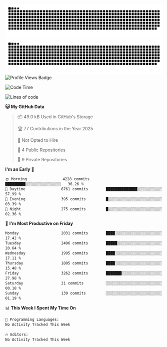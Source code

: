 <img src="https://github.com/nielsbaggerman/nielsbaggerman/blob/output/github-contribution-grid-snake.svg#gh-light-mode-only" alt="GitHub Snake Light">
<img src="https://github.com/nielsbaggerman/nielsbaggerman/blob/output/github-contribution-grid-snake-dark.svg#gh-dark-mode-only" alt="GitHub Snake Dark">
<img src="https://komarev.com/ghpvc/?username=nielsbaggerman&amp;label=Profile+Views" alt="Profile Views Badge" />

<!--START_SECTION:waka-->
![Code Time](http://img.shields.io/badge/Code%20Time-2%2C377%20hrs%2058%20mins-blue)

![Lines of code](https://img.shields.io/badge/From%20Hello%20World%20I%27ve%20Written-13.0%20million%20lines%20of%20code-blue)

**🐱 My GitHub Data** 

> 📦 49.0 kB Used in GitHub's Storage 
 > 
> 🏆 77 Contributions in the Year 2025
 > 
> 🚫 Not Opted to Hire
 > 
> 📜 4 Public Repositories 
 > 
> 🔑 9 Private Repositories 
 > 
**I'm an Early 🐤** 

```text
🌞 Morning                4228 commits        █████████░░░░░░░░░░░░░░░░   36.26 % 
🌆 Daytime                6761 commits        ██████████████░░░░░░░░░░░   57.99 % 
🌃 Evening                395 commits         █░░░░░░░░░░░░░░░░░░░░░░░░   03.39 % 
🌙 Night                  275 commits         █░░░░░░░░░░░░░░░░░░░░░░░░   02.36 % 
```
📅 **I'm Most Productive on Friday** 

```text
Monday                   2031 commits        ████░░░░░░░░░░░░░░░░░░░░░   17.42 % 
Tuesday                  2406 commits        █████░░░░░░░░░░░░░░░░░░░░   20.64 % 
Wednesday                1995 commits        ████░░░░░░░░░░░░░░░░░░░░░   17.11 % 
Thursday                 1805 commits        ████░░░░░░░░░░░░░░░░░░░░░   15.48 % 
Friday                   3262 commits        ███████░░░░░░░░░░░░░░░░░░   27.98 % 
Saturday                 21 commits          ░░░░░░░░░░░░░░░░░░░░░░░░░   00.18 % 
Sunday                   139 commits         ░░░░░░░░░░░░░░░░░░░░░░░░░   01.19 % 
```


📊 **This Week I Spent My Time On** 

```text
💬 Programming Languages: 
No Activity Tracked This Week

🔥 Editors: 
No Activity Tracked This Week
```


<!--END_SECTION:waka-->
